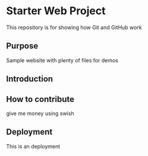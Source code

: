 # Starter Web Project

This repository is for showing how Git and GitHub work

## Purpose

Sample website with plenty of files for demos

## Introduction

## How to contribute
give me money using swish

## Deployment
This is an deployment